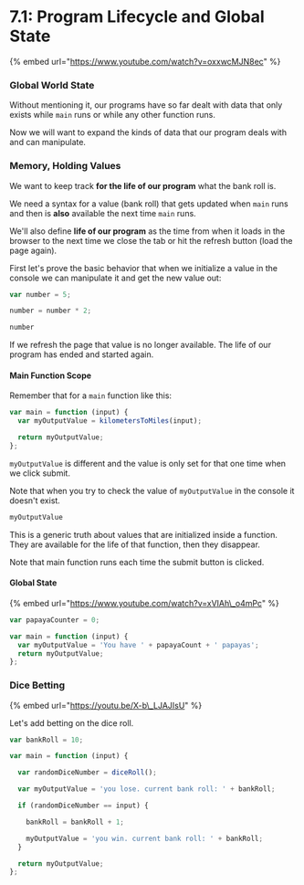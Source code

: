 # 7.1: Program Lifecycle and Global State

{% embed url="https://www.youtube.com/watch?v=oxxwcMJN8ec" %}



### Global World State

Without mentioning it, our programs have so far dealt with data that only exists while `main` runs or while any other function runs.

Now we will want to expand the kinds of data that our program deals with and can manipulate.

### Memory, Holding Values

We want to keep track **for the life of our program** what the bank roll is.

We need a syntax for a value \(bank roll\) that gets updated when `main` runs and then is **also** available the next time `main` runs.

We'll also define **life of our program** as the time from when it loads in the browser to the next time we close the tab or hit the refresh button \(load the page again\).

First let's prove the basic behavior that when we initialize a value in the console we can manipulate it and get the new value out:

```javascript
var number = 5;
```

```javascript
number = number * 2;
```

```javascript
number
```

If we refresh the page that value is no longer available. The life of our program has ended and started again.

#### Main Function Scope

Remember that for a `main` function like this:

```javascript
var main = function (input) {
  var myOutputValue = kilometersToMiles(input);

  return myOutputValue;
};
```

`myOutputValue` is different and the value is only set for that one time when we click submit.

Note that when you try to check the value of `myOutputValue` in the console it doesn't exist.

```javascript
myOutputValue
```

This is a generic truth about values that are initialized inside a function. They are available for the life of that function, then they disappear.

Note that main function runs each time the submit button is clicked.

#### Global State

{% embed url="https://www.youtube.com/watch?v=xVIAh\_o4mPc" %}



```javascript
var papayaCounter = 0;

var main = function (input) {
  var myOutputValue = 'You have ' + papayaCount + ' papayas';
  return myOutputValue;
};
```

### Dice Betting

{% embed url="https://youtu.be/X-b\_LJAJIsU" %}

Let's add betting on the dice roll.

```javascript
var bankRoll = 10;

var main = function (input) {

  var randomDiceNumber = diceRoll();

  var myOutputValue = 'you lose. current bank roll: ' + bankRoll;

  if (randomDiceNumber == input) {

    bankRoll = bankRoll + 1;

    myOutputValue = 'you win. current bank roll: ' + bankRoll;
  }

  return myOutputValue;
};
```

